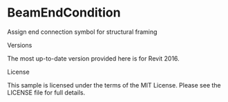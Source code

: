 # BeamEndCondition
Assign end connection symbol for structural framing

Versions

The most up-to-date version provided here is for Revit 2016.

License

This sample is licensed under the terms of the MIT License. Please see the LICENSE file for full details.
